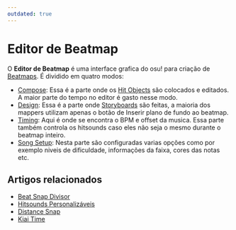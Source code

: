 ```yaml
---
outdated: true
---
```


# Editor de Beatmap

O **Editor de Beatmap** é uma interface grafica do osu! para criação de [Beatmaps](/wiki/Beatmap). É dividido em quatro modos:

- [Compose](Compose): Essa é a parte onde os [Hit Objects](/wiki/Hit_Objects) são colocados e editados. A maior parte do tempo no editor é gasto nesse modo.
- [Design](Design): Essa é a parte onde [Storyboards](/wiki/Storyboard) são feitas, a maioria dos mappers utilizam apenas o botão de Inserir plano de fundo ao beatmap.
- [Timing](Timing): Aqui é onde se encontra o BPM e offset da musica. Essa parte também controla os hitsounds caso eles não seja o mesmo durante o beatmap inteiro.
- [Song Setup](Song_Setup): Nesta parte são configuradas varias opções como por exemplo niveis de dificuldade, informações da faixa, cores das notas etc.

## Artigos relacionados

- [Beat Snap Divisor](Beat_Snap_Divisor)
- [Hitsounds Personalizáveis](/wiki/Guides/Custom_Sample_Overrides)
- [Distance Snap](Distance_Snap)
- [Kiai Time](Kiai_Time)
